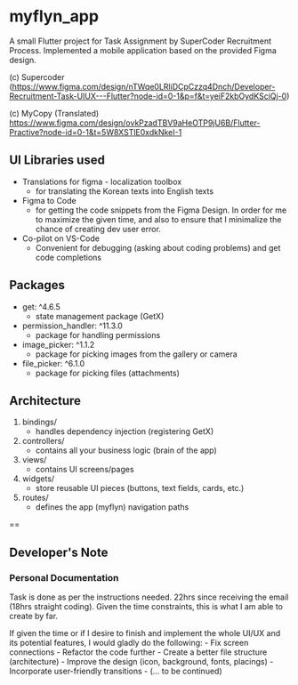 # myflyn_app

A small Flutter project for Task Assignment by SuperCoder Recruitment Process. Implemented a mobile application based on the provided Figma design. 

(c) Supercoder
(https://www.figma.com/design/nTWqe0LRliDCpCzzq4Dnch/Developer-Recruitment-Task-UIUX---Flutter?node-id=0-1&p=f&t=yeiF2kbOydKSciQj-0)

(c) MyCopy (Translated)
https://www.figma.com/design/ovkPzadTBV9aHeOTP9jU6B/Flutter-Practive?node-id=0-1&t=5W8XSTlE0xdkNkeI-1

## UI Libraries used

- Translations for figma - localization toolbox
    - for translating the Korean texts into English texts
- Figma to Code 
    - for getting the code snippets from the Figma Design. In order for me to maximize the given time, and also to ensure that I minimalize the chance of creating dev user error.
- Co-pilot on VS-Code 
    - Convenient for debugging (asking about coding problems) and get code completions

## Packages

- get: ^4.6.5
    - state management package (GetX)
- permission_handler: ^11.3.0 
    - package for handling permissions
- image_picker: ^1.1.2 
    - package for picking images from the gallery or camera
- file_picker: ^6.1.0 
    - package for picking files (attachments)

## Architecture
1. bindings/
    - handles dependency injection (registering GetX)
2. controllers/
    - contains all your business logic (brain of the app)
3. views/
    - contains UI screens/pages
4. widgets/
    - store reusable UI pieces (buttons, text fields, cards, etc.)
5. routes/
    - defines the app (myflyn) navigation paths

==

## Developer's Note
### Personal Documentation
Task is done as per the instructions needed. 22hrs since receiving the email (18hrs straight coding). Given the time constraints, this is what I am able to create by far. 

If given the time or if I desire to finish and implement the whole UI/UX and its potential features, I would gladly do the following:
    - Fix screen connections
    - Refactor the code further
    - Create a better file structure (architecture)
    - Improve the design (icon, background, fonts, placings)
    - Incorporate user-friendly transitions
    - (... to be continued)
    
